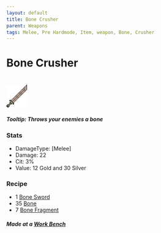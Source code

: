 ```yaml
---
layout: default
title: Bone Crusher
parent: Weapons
tags: Melee, Pre Hardmode, Item, weapon, Bone, Crusher
---
```


# Bone Crusher
#
![Icon](https://raw.githubusercontent.com/RickLugtigheid/SupernovaMod/main/Items/Weapons/PreHardmode/BoneCrusher.png)

##### Tooltip: *Throws your enemies a bone*

### Stats
- DamageType: [Melee]
- Damage: 22
- Cit: 3%
- Value: 12 Gold and 30 Silver

### Recipe
- 1 [Bone Sword](https://terraria.gamepedia.com/Bone_Sword)
- 35 [Bone](https://terraria.gamepedia.com/Bone)
- 7 [Bone Fragment](https://ricklugtigheid.github.io/SupernovaMod/docs/items/materials/bone_fragment)

##### Made at a [Work Bench](https://terraria.gamepedia.com/Work_Benches)